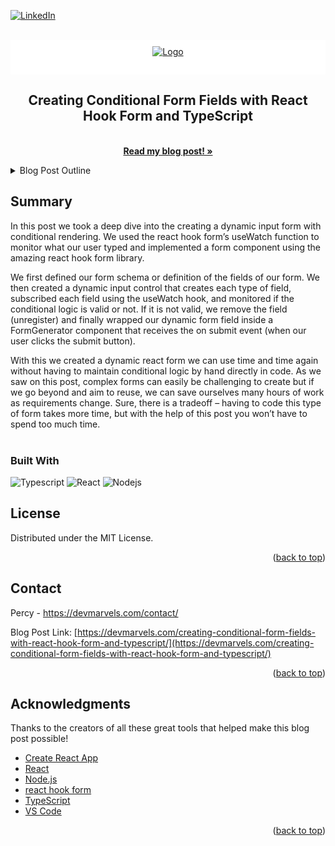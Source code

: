 <a name="readme-top"></a>

[![LinkedIn][linkedin-shield]][linkedin-url]

<br />
<div align="center">
  <a style="background-color:white;display:block;height:45px;padding-top:10px;" href="https://devmarvels.com">
    <img src="https://devmarvels.com/wp-content/uploads/2023/05/devmarvels-logo-244x36.png" alt="Logo">
  </a>

  <h2 align="center">Creating Conditional Form Fields with React Hook Form and TypeScript</h2>

  <p align="center">
    <br />
    <a href="https://devmarvels.com/creating-conditional-form-fields-with-react-hook-form-and-typescript/"><strong>Read my blog post! »</strong></a>
    <br />
  </p>
</div>

<!-- TABLE OF CONTENTS -->
<details>
  <summary>Blog Post Outline</summary>
  <ol>
    <li>
      <a href="#">Project Setup and Dependencies: react hook form and TypeScript</a>
    </li>
    <li>
      <a href="#">Implementing Conditional Form Fields</a>
    </li>
    <li><a href="#">Writing our Input Fields Form Schema</a></li>
    <li><a href="#">Building a Form Generator with Conditional Fields and React Hook Form</a></li>
    <li><a href="#">Implementing a Form Generator Component with Dynamic Fields</a></li>
    <li><a href="#">Creating a Form Generator Wrapper Component</a></li>
    <li><a href="#">Conclusion</a></li>
  </ol>
</details>

<!-- ABOUT THE BLOG POST -->

## Summary

In this post we took a deep dive into the creating a dynamic input form with conditional rendering. We used the react hook form’s useWatch function to monitor what our user typed and implemented a form component using the amazing react hook form library.

We first defined our form schema or definition of the fields of our form. We then created a dynamic input control that creates each type of field, subscribed each field using the useWatch hook, and monitored if the conditional logic is valid or not. If it is not valid, we remove the field (unregister) and finally wrapped our dynamic form field inside a FormGenerator component that receives the on submit event (when our user clicks the submit button).

With this we created a dynamic react form we can use time and time again without having to maintain conditional logic by hand directly in code. As we saw on this post, complex forms can easily be challenging to create but if we go beyond and aim to reuse, we can save ourselves many hours of work as requirements change. Sure, there is a tradeoff – having to code this type of form takes more time, but with the help of this post you won’t have to spend too much time.
<br /><br />

### Built With

![Typescript](https://img.shields.io/badge/Typescript-007acc?style=for-the-badge&labelColor=black&logo=typescript&logoColor=007acc)
![React](https://img.shields.io/badge/-React-61DBFB?style=for-the-badge&labelColor=black&logo=react&logoColor=61DBFB)
![Nodejs](https://img.shields.io/badge/Nodejs-3C873A?style=for-the-badge&labelColor=black&logo=node.js&logoColor=3C873A)

<!-- LICENSE -->

## License

Distributed under the MIT License.

<p align="right">(<a href="#readme-top">back to top</a>)</p>

<!-- CONTACT -->

## Contact

Percy - https://devmarvels.com/contact/

Blog Post Link: [https://devmarvels.com/creating-conditional-form-fields-with-react-hook-form-and-typescript/](https://devmarvels.com/creating-conditional-form-fields-with-react-hook-form-and-typescript/)

<p align="right">(<a href="#readme-top">back to top</a>)</p>

<!-- ACKNOWLEDGMENTS -->

## Acknowledgments

Thanks to the creators of all these great tools that helped make this blog post possible!

- [Create React App](https://create-react-app.dev/)
- [React](https://react.dev/)
- [Node.js](https://nodejs.org/)
- [react hook form](https://react-hook-form.com/)
- [TypeScript](typescriptlang.org)
- [VS Code](https://code.visualstudio.com/)

<p align="right">(<a href="#readme-top">back to top</a>)</p>

[stars-shield]: https://img.shields.io/github/stars/devmarvels-com/dm-p-1.svg?style=for-the-badge
[stars-url]: https://github.com/devmarvels-com/dm-p-1/stargazers
[linkedin-shield]: https://img.shields.io/badge/-LinkedIn-black.svg?style=for-the-badge&logo=linkedin&colorB=555
[linkedin-url]: https://linkedin.com/in/percyd
[React.js]: https://img.shields.io/badge/React-20232A?style=for-the-badge&logo=react&logoColor=61DAFB
[React-url]: https://reactjs.org/
